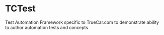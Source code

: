 TCTest
======
Test Automation Framework specific to TrueCar.com to demonstrate ability to author automation tests and concepts

